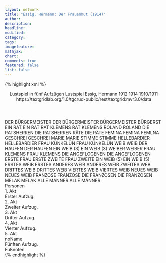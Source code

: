 ```yaml
---
layout: network
title: "Essig, Hermann: Der Frauenmut (1914)"
author:
description:
headline:
modified:
category:
tags:
imagefeature:
mathjax:
chart:
comments: true
featured: false
list: false
---
```

{% highlight xml %}
<?xml-model href="https://raw.githubusercontent.com/DLiNa/project/master/rules/lina.rnc"?><?xml-model href="https://raw.githubusercontent.com/DLiNa/project/master/rules/lina.sch"?>
<play xmlns="http://lina.digital">
  <header>
    <title>Der Frauenmut</title>
    <subtitle>Lustspiel in fünf Aufzügen</subtitle>
    <genretitle>Lustspiel</genretitle>
    <author>Essig, Hermann</author>
    <date type="print" when="1912">1912</date>
    <date type="premiere" when="1914">1914</date>
    <date type="written" when="1911">1910/1911</date>
    <source>https://textgridlab.org/1.0/tgcrud-public/rest/textgrid:mvr3.0/data</source>
  </header>
  <personae>
    <character>
      <name>DER BÜRGERMEISTER</name>
      <alias xml:id="der_bürgermeister">
        <name>DER BÜRGERMEISTER</name>
      </alias>
      <alias xml:id="bürgermeister">
        <name>BÜRGERMEISTER</name>
      </alias>
      <alias xml:id="bürgerst">
        <name>BÜRGERST</name>
      </alias>
    </character>
    <character>
      <name>EIN RAT</name>
      <alias xml:id="ein_rat">
        <name>EIN RAT</name>
      </alias>
    </character>
    <character>
      <name>RAT KLEMENS</name>
      <alias xml:id="rat_klemens">
        <name>RAT KLEMENS</name>
      </alias>
    </character>
    <character>
      <name>ROLAND</name>
      <alias xml:id="roland">
        <name>ROLAND</name>
      </alias>
    </character>
    <character>
      <name>DIE RATSHERREN</name>
      <alias xml:id="die_ratsherren">
        <name>DIE RATSHERREN</name>
      </alias>
      <alias xml:id="räte">
        <name>RÄTE</name>
      </alias>
      <alias xml:id="die_räte">
        <name>DIE RÄTE</name>
      </alias>
    </character>
    <character>
      <name>FEMINA</name>
      <alias xml:id="femina">
        <name>FEMINA</name>
      </alias>
      <alias xml:id="femlna">
        <name>FEMLNA</name>
      </alias>
    </character>
    <character>
      <name>GESCHREI</name>
      <alias xml:id="geschrei">
        <name>GESCHREI</name>
      </alias>
    </character>
    <character>
      <name>MARIE</name>
      <alias xml:id="marie">
        <name>MARIE</name>
      </alias>
    </character>
    <character>
      <name>STIMME</name>
      <alias xml:id="stimme">
        <name>STIMME</name>
      </alias>
    </character>
    <character>
      <name>HELLEBARDIER</name>
      <alias xml:id="hellebardier">
        <name>HELLEBARDIER</name>
      </alias>
    </character>
    <character>
      <name>FRAU KÜNKELÜN</name>
      <alias xml:id="frau_künkelün">
        <name>FRAU KÜNKELÜN</name>
      </alias>
    </character>
    <character>
      <name>WEIB</name>
      <alias xml:id="weib">
        <name>WEIB</name>
      </alias>
    </character>
    <character>
      <name>DER HAUFEN</name>
      <alias xml:id="der_haufen">
        <name>DER HAUFEN</name>
      </alias>
    </character>
    <character>
      <name>EIN WEIB (3)</name>
      <alias xml:id="ein_weib_3">
        <name>EIN WEIB (3)</name>
      </alias>
    </character>
    <character>
      <name>WEIBER</name>
      <alias xml:id="weiber">
        <name>WEIBER</name>
      </alias>
    </character>
    <character>
      <name>FRAU KLEMENS</name>
      <alias xml:id="frau_klemens">
        <name>FRAU KLEMENS</name>
      </alias>
    </character>
    <character>
      <name>DIE ANGEFLOGENEN</name>
      <alias xml:id="die_angeflogenen">
        <name>DIE ANGEFLOGENEN</name>
      </alias>
    </character>
    <character>
      <name>ERSTE FRAU</name>
      <alias xml:id="erste">
        <name>ERSTE</name>
      </alias>
    </character>
    <character>
      <name>ZWEITE FRAU</name>
      <alias xml:id="zweite">
        <name>ZWEITE</name>
      </alias>
    </character>
    <character>
      <name>EIN WEIB (5)</name>
      <alias xml:id="ein_weib_5">
        <name>EIN WEIB (5)</name>
      </alias>
      <alias xml:id="erstes_weib">
        <name>ERSTES WEIB</name>
      </alias>
      <alias xml:id="erstes">
        <name>ERSTES</name>
      </alias>
    </character>
    <character>
      <name>ANDERES WEIB</name>
      <alias xml:id="anderes_weib">
        <name>ANDERES WEIB</name>
      </alias>
      <alias xml:id="zweites_web">
        <name>ZWEITES WEB</name>
      </alias>
    </character>
    <character>
      <name>DRITTES WEIB</name>
      <alias xml:id="drittes_weib">
        <name>DRITTES WEIB</name>
      </alias>
    </character>
    <character>
      <name>VIERTES WEIB</name>
      <alias xml:id="viertes_weib">
        <name>VIERTES WEIB</name>
      </alias>
    </character>
    <character>
      <name>NEUES WEIB</name>
      <alias xml:id="neues_weib">
        <name>NEUES WEIB</name>
      </alias>
    </character>
    <character>
      <name>FRANZOSE</name>
      <alias xml:id="franzose">
        <name>FRANZOSE</name>
      </alias>
    </character>
    <character>
      <name>DIE FRANZOSEN</name>
      <alias xml:id="die_franzosen">
        <name>DIE FRANZOSEN</name>
      </alias>
    </character>
    <character>
      <name>MELAK</name>
      <alias xml:id="melak">
        <name>MELAK</name>
      </alias>
    </character>
    <character>
      <name>ALLE MÄNNER</name>
      <alias xml:id="alle_männer">
        <name>ALLE MÄNNER</name>
      </alias>
    </character>
  </personae>
  <text>
    <div>
      <head>Personen</head>
    </div>
    <div>
      <head>1. Akt</head>
      <div>
        <head>Erster Aufzug.</head>
        <sp who="#der_bürgermeister">
          <amount n="1" unit="speech_acts"/>
          <amount n="3" unit="words"/>
          <amount n="1" unit="lines"/>
          <amount n="21" unit="chars"/>
        </sp>
        <sp who="#ein_rat">
          <amount n="1" unit="speech_acts"/>
          <amount n="7" unit="words"/>
          <amount n="1" unit="lines"/>
          <amount n="36" unit="chars"/>
        </sp>
        <sp who="#rat_klemens">
          <amount n="61" unit="speech_acts"/>
          <amount n="798" unit="words"/>
          <amount n="45" unit="lines"/>
          <amount n="4517" unit="chars"/>
        </sp>
        <sp who="#roland">
          <amount n="120" unit="speech_acts"/>
          <amount n="1226" unit="words"/>
          <amount n="102" unit="lines"/>
          <amount n="6785" unit="chars"/>
        </sp>
        <sp who="#bürgermeister">
          <amount n="93" unit="speech_acts"/>
          <amount n="1568" unit="words"/>
          <amount n="65" unit="lines"/>
          <amount n="9183" unit="chars"/>
        </sp>
        <sp who="#die_ratsherren #rat_klemens #ein_rat">
          <amount n="45" unit="speech_acts"/>
          <amount n="427" unit="words"/>
          <amount n="41" unit="lines"/>
          <amount n="2427" unit="chars"/>
        </sp>
        <sp who="#femina">
          <amount n="82" unit="speech_acts"/>
          <amount n="906" unit="words"/>
          <amount n="69" unit="lines"/>
          <amount n="4779" unit="chars"/>
        </sp>
        <sp who="#geschrei">
          <amount n="1" unit="speech_acts"/>
          <amount n="17" unit="words"/>
          <amount n="1" unit="lines"/>
          <amount n="98" unit="chars"/>
        </sp>
      </div>
    </div>
    <div>
      <head>2. Akt</head>
      <div>
        <head>Zweiter Aufzug.</head>
        <sp who="#femina">
          <amount n="88" unit="speech_acts"/>
          <amount n="1377" unit="words"/>
          <amount n="63" unit="lines"/>
          <amount n="7606" unit="chars"/>
        </sp>
        <sp who="#marie">
          <amount n="87" unit="speech_acts"/>
          <amount n="1142" unit="words"/>
          <amount n="72" unit="lines"/>
          <amount n="5965" unit="chars"/>
        </sp>
        <sp who="#femlna">
          <amount n="1" unit="speech_acts"/>
          <amount n="69" unit="words"/>
          <amount n="398" unit="chars"/>
        </sp>
        <sp who="#bürgermeister">
          <amount n="66" unit="speech_acts"/>
          <amount n="905" unit="words"/>
          <amount n="49" unit="lines"/>
          <amount n="5290" unit="chars"/>
        </sp>
        <sp who="#stimme">
          <amount n="1" unit="speech_acts"/>
          <amount n="5" unit="words"/>
          <amount n="1" unit="lines"/>
          <amount n="28" unit="chars"/>
        </sp>
        <sp who="#bürgermeister #marie">
          <amount n="1" unit="speech_acts"/>
          <amount n="16" unit="words"/>
          <amount n="1" unit="lines"/>
          <amount n="94" unit="chars"/>
        </sp>
        <sp who="#hellebardier">
          <amount n="7" unit="speech_acts"/>
          <amount n="52" unit="words"/>
          <amount n="7" unit="lines"/>
          <amount n="243" unit="chars"/>
        </sp>
        <sp who="#frau_künkelün">
          <amount n="94" unit="speech_acts"/>
          <amount n="1647" unit="words"/>
          <amount n="60" unit="lines"/>
          <amount n="9056" unit="chars"/>
        </sp>
        <sp who="#roland">
          <amount n="63" unit="speech_acts"/>
          <amount n="893" unit="words"/>
          <amount n="48" unit="lines"/>
          <amount n="4666" unit="chars"/>
        </sp>
        <sp who="#bürgerst">
          <amount n="1" unit="speech_acts"/>
          <amount n="9" unit="words"/>
          <amount n="1" unit="lines"/>
          <amount n="49" unit="chars"/>
        </sp>
      </div>
    </div>
    <div>
      <head>3. Akt</head>
      <div>
        <head>Dritter Aufzug.</head>
        <sp who="#weib">
          <amount n="13" unit="speech_acts"/>
          <amount n="484" unit="words"/>
          <amount n="6" unit="lines"/>
          <amount n="2603" unit="chars"/>
        </sp>
        <sp who="#der_haufen">
          <amount n="8" unit="speech_acts"/>
          <amount n="82" unit="words"/>
          <amount n="6" unit="lines"/>
          <amount n="388" unit="chars"/>
        </sp>
        <sp who="#marie">
          <amount n="35" unit="speech_acts"/>
          <amount n="423" unit="words"/>
          <amount n="28" unit="lines"/>
          <amount n="2215" unit="chars"/>
        </sp>
        <sp who="#frau_künkelün">
          <amount n="71" unit="speech_acts"/>
          <amount n="1473" unit="words"/>
          <amount n="43" unit="lines"/>
          <amount n="8139" unit="chars"/>
        </sp>
        <sp who="#roland">
          <amount n="21" unit="speech_acts"/>
          <amount n="320" unit="words"/>
          <amount n="16" unit="lines"/>
          <amount n="1688" unit="chars"/>
        </sp>
        <sp who="#bürgermeister">
          <amount n="72" unit="speech_acts"/>
          <amount n="1202" unit="words"/>
          <amount n="57" unit="lines"/>
          <amount n="6843" unit="chars"/>
        </sp>
        <sp who="#hellebardier">
          <amount n="3" unit="speech_acts"/>
          <amount n="17" unit="words"/>
          <amount n="3" unit="lines"/>
          <amount n="97" unit="chars"/>
        </sp>
        <sp who="#rat_klemens">
          <amount n="41" unit="speech_acts"/>
          <amount n="484" unit="words"/>
          <amount n="33" unit="lines"/>
          <amount n="2682" unit="chars"/>
        </sp>
        <sp who="#räte #rat_klemens #ein_rat">
          <amount n="4" unit="speech_acts"/>
          <amount n="30" unit="words"/>
          <amount n="4" unit="lines"/>
          <amount n="176" unit="chars"/>
        </sp>
        <sp who="#ein_weib_3">
          <amount n="3" unit="speech_acts"/>
          <amount n="41" unit="words"/>
          <amount n="2" unit="lines"/>
          <amount n="220" unit="chars"/>
        </sp>
        <sp who="#die_räte #rat_klemens #ein_rat">
          <amount n="2" unit="speech_acts"/>
          <amount n="10" unit="words"/>
          <amount n="2" unit="lines"/>
          <amount n="63" unit="chars"/>
        </sp>
        <sp who="#weiber">
          <amount n="1" unit="speech_acts"/>
          <amount n="4" unit="words"/>
          <amount n="1" unit="lines"/>
          <amount n="21" unit="chars"/>
        </sp>
        <sp who="#frau_klemens">
          <amount n="3" unit="speech_acts"/>
          <amount n="12" unit="words"/>
          <amount n="3" unit="lines"/>
          <amount n="70" unit="chars"/>
        </sp>
        <sp who="#die_angeflogenen">
          <amount n="1" unit="speech_acts"/>
          <amount n="7" unit="words"/>
          <amount n="1" unit="lines"/>
          <amount n="31" unit="chars"/>
        </sp>
        <sp who="#stimme">
          <amount n="1" unit="speech_acts"/>
          <amount n="6" unit="words"/>
          <amount n="1" unit="lines"/>
          <amount n="27" unit="chars"/>
        </sp>
      </div>
    </div>
    <div>
      <head>4. Akt</head>
      <div>
        <head>Vierter Aufzug.</head>
        <sp who="#frau_künkelün">
          <amount n="143" unit="speech_acts"/>
          <amount n="2081" unit="words"/>
          <amount n="125" unit="lines"/>
          <amount n="11239" unit="chars"/>
        </sp>
        <sp who="#marie">
          <amount n="43" unit="speech_acts"/>
          <amount n="582" unit="words"/>
          <amount n="33" unit="lines"/>
          <amount n="3110" unit="chars"/>
        </sp>
        <sp who="#erste">
          <amount n="23" unit="speech_acts"/>
          <amount n="359" unit="words"/>
          <amount n="16" unit="lines"/>
          <amount n="1896" unit="chars"/>
        </sp>
        <sp who="#zweite">
          <amount n="16" unit="speech_acts"/>
          <amount n="143" unit="words"/>
          <amount n="15" unit="lines"/>
          <amount n="747" unit="chars"/>
        </sp>
        <sp who="#roland">
          <amount n="82" unit="speech_acts"/>
          <amount n="1324" unit="words"/>
          <amount n="61" unit="lines"/>
          <amount n="6900" unit="chars"/>
        </sp>
      </div>
    </div>
    <div>
      <head>5. Akt</head>
      <div>
        <head>noName</head>
        <div>
          <head>Fünften Aufzug.</head>
          <sp who="#ein_weib_5 #anderes_weib #drittes_weib #viertes_weib">
            <amount n="1" unit="speech_acts"/>
            <amount n="3" unit="words"/>
            <amount n="1" unit="lines"/>
            <amount n="20" unit="chars"/>
          </sp>
          <sp who="#ein_weib_5">
            <amount n="3" unit="speech_acts"/>
            <amount n="27" unit="words"/>
            <amount n="3" unit="lines"/>
            <amount n="142" unit="chars"/>
          </sp>
          <sp who="#anderes_weib">
            <amount n="9" unit="speech_acts"/>
            <amount n="112" unit="words"/>
            <amount n="7" unit="lines"/>
            <amount n="611" unit="chars"/>
          </sp>
          <sp who="#drittes_weib">
            <amount n="10" unit="speech_acts"/>
            <amount n="88" unit="words"/>
            <amount n="10" unit="lines"/>
            <amount n="447" unit="chars"/>
          </sp>
          <sp who="#viertes_weib">
            <amount n="10" unit="speech_acts"/>
            <amount n="97" unit="words"/>
            <amount n="9" unit="lines"/>
            <amount n="514" unit="chars"/>
          </sp>
          <sp who="#erstes_weib">
            <amount n="7" unit="speech_acts"/>
            <amount n="36" unit="words"/>
            <amount n="7" unit="lines"/>
            <amount n="165" unit="chars"/>
          </sp>
          <sp who="#erstes">
            <amount n="1" unit="speech_acts"/>
            <amount n="16" unit="words"/>
            <amount n="1" unit="lines"/>
            <amount n="93" unit="chars"/>
          </sp>
          <sp who="#neues_weib">
            <amount n="8" unit="speech_acts"/>
            <amount n="167" unit="words"/>
            <amount n="5" unit="lines"/>
            <amount n="867" unit="chars"/>
          </sp>
          <sp who="#zweites_web">
            <amount n="1" unit="speech_acts"/>
            <amount n="3" unit="words"/>
            <amount n="1" unit="lines"/>
            <amount n="24" unit="chars"/>
          </sp>
          <sp who="#marie">
            <amount n="25" unit="speech_acts"/>
            <amount n="402" unit="words"/>
            <amount n="18" unit="lines"/>
            <amount n="2093" unit="chars"/>
          </sp>
          <sp who="#erstes_weib #anderes_weib #drittes_weib #viertes_weib #neues_weib">
            <amount n="6" unit="speech_acts"/>
            <amount n="33" unit="words"/>
            <amount n="6" unit="lines"/>
            <amount n="154" unit="chars"/>
          </sp>
          <sp who="#stimme">
            <amount n="4" unit="speech_acts"/>
            <amount n="37" unit="words"/>
            <amount n="3" unit="lines"/>
            <amount n="211" unit="chars"/>
          </sp>
          <sp who="#frau_künkelün">
            <amount n="123" unit="speech_acts"/>
            <amount n="2065" unit="words"/>
            <amount n="85" unit="lines"/>
            <amount n="11356" unit="chars"/>
          </sp>
          <sp who="#erstes_weib #anderes_weib #drittes_weib #viertes_weib">
            <amount n="1" unit="speech_acts"/>
            <amount n="7" unit="words"/>
            <amount n="1" unit="lines"/>
            <amount n="41" unit="chars"/>
          </sp>
          <sp who="#roland">
            <amount n="38" unit="speech_acts"/>
            <amount n="389" unit="words"/>
            <amount n="33" unit="lines"/>
            <amount n="2047" unit="chars"/>
          </sp>
          <sp who="#erstes_weib">
            <amount n="8" unit="speech_acts"/>
            <amount n="83" unit="words"/>
            <amount n="7" unit="lines"/>
            <amount n="485" unit="chars"/>
          </sp>
          <sp who="#erstes_weib #anderes_weib #drittes_weib #viertes_weib #neues_weib">
            <amount n="1" unit="speech_acts"/>
            <amount n="1" unit="words"/>
            <amount n="1" unit="lines"/>
            <amount n="7" unit="chars"/>
          </sp>
          <sp who="#franzose">
            <amount n="9" unit="speech_acts"/>
            <amount n="179" unit="words"/>
            <amount n="6" unit="lines"/>
            <amount n="974" unit="chars"/>
          </sp>
          <sp who="#die_franzosen #franzose">
            <amount n="5" unit="speech_acts"/>
            <amount n="19" unit="words"/>
            <amount n="5" unit="lines"/>
            <amount n="111" unit="chars"/>
          </sp>
          <sp who="#erstes_weib #anderes_weib #drittes_weib #viertes_weib #neues_weib">
            <amount n="16" unit="speech_acts"/>
            <amount n="120" unit="words"/>
            <amount n="16" unit="lines"/>
            <amount n="613" unit="chars"/>
          </sp>
          <sp who="#melak">
            <amount n="17" unit="speech_acts"/>
            <amount n="177" unit="words"/>
            <amount n="16" unit="lines"/>
            <amount n="871" unit="chars"/>
          </sp>
          <sp who="#frau_klemens">
            <amount n="2" unit="speech_acts"/>
            <amount n="19" unit="words"/>
            <amount n="2" unit="lines"/>
            <amount n="104" unit="chars"/>
          </sp>
          <sp who="#bürgermeister">
            <amount n="21" unit="speech_acts"/>
            <amount n="185" unit="words"/>
            <amount n="18" unit="lines"/>
            <amount n="1006" unit="chars"/>
          </sp>
          <sp who="#alle_männer">
            <amount n="3" unit="speech_acts"/>
            <amount n="17" unit="words"/>
            <amount n="3" unit="lines"/>
            <amount n="94" unit="chars"/>
          </sp>
          <sp who="#rat_klemens">
            <amount n="1" unit="speech_acts"/>
            <amount n="9" unit="words"/>
            <amount n="1" unit="lines"/>
            <amount n="48" unit="chars"/>
          </sp>
        </div>
        <div>
          <head>Fußnoten</head>
        </div>
      </div>
    </div>
  </text>
</play>
{% endhighlight %}